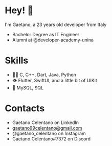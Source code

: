 # Hey! 👋

I'm Gaetano, a 23 years old developer from Italy
- Bachelor Degree as IT Engineer
- Alumni at @developer-academy-unina

# Skills
  - 👨‍💻 C, C++, Dart, Java, Python
  - 👁️ Flutter, SwiftUI, and a little bit of UIKit
  - 💾 MySQL, SQL

# Contacts
- Gaetano Celentano on LinkedIn
- gaetano99celentano@gmail.com
- @gaetano_celentano on Instagram
- Gaetano Celentano#7372 on Discord
